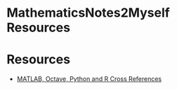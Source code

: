 MathematicsNotes2Myself Resources
=================================

Resources
=========
- [MATLAB, Octave, Python and R Cross References](Matlab-Octave-Python-R-CrossReferences.pdf)
